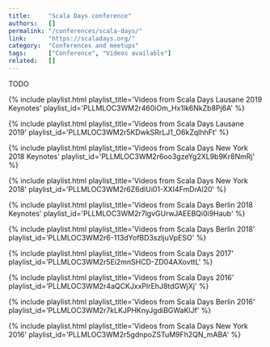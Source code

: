 ```yaml
---
title:     "Scala Days conference"
authors:   []
permalink: "/conferences/scala-days/"
link:      "https://scaladays.org/"
category:  "Conferences and meetups"
tags:      ["Conference", "Videos available"]
related:   []
---
```


TODO

{% include playlist.html playlist_title='Videos from Scala Days Lausane 2019 Keynotes' playlist_id='PLLMLOC3WM2r460iOm_Hx1lk6NkZb8Pj6A' %}

{% include playlist.html playlist_title='Videos from Scala Days Lausane 2019' playlist_id='PLLMLOC3WM2r5KDwkSRrLJ1_O6kZqlhhFt' %}

{% include playlist.html playlist_title='Videos from Scala Days New York 2018 Keynotes' playlist_id='PLLMLOC3WM2r6oo3gzeYg2XL9b9Kr8NmRj' %}

{% include playlist.html playlist_title='Videos from Scala Days New York 2018' playlist_id='PLLMLOC3WM2r6Z6dIUi01-XXI4FmDrAl20' %}

{% include playlist.html playlist_title='Videos from Scala Days Berlin 2018 Keynotes' playlist_id='PLLMLOC3WM2r7lgvGUrwJAEEBQi0i9Haub' %}

{% include playlist.html playlist_title='Videos from Scala Days Berlin 2018' playlist_id='PLLMLOC3WM2r6-113dYofBD3szljuVpESO' %}

{% include playlist.html playlist_title='Videos from Scala Days 2017' playlist_id='PLLMLOC3WM2r5Ei2mnSHCD-ZD04AXovttL' %}

{% include playlist.html playlist_title='Videos from Scala Days 2016' playlist_id='PLLMLOC3WM2r4aQCKJxxPlrEhJ8tdGWjXj' %}

{% include playlist.html playlist_title='Videos from Scala Days Berlin 2016' playlist_id='PLLMLOC3WM2r7kLKJPHKnyJgdiBGWaKlJf' %}

{% include playlist.html playlist_title='Videos from Scala Days New York 2016' playlist_id='PLLMLOC3WM2r5gdnpoZSTuM9Fh2QN_mABA' %}
